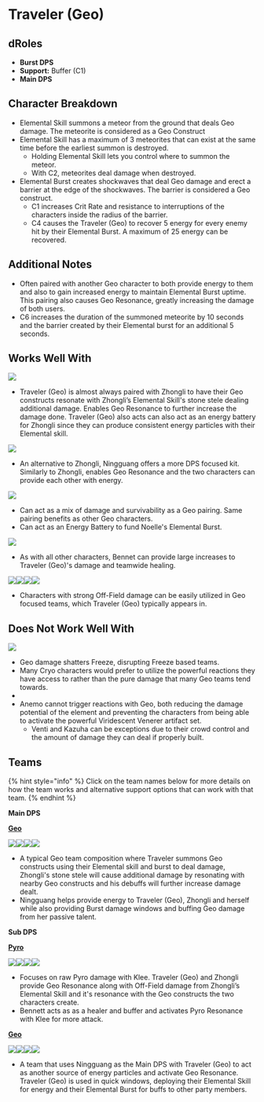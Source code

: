 # Traveler (Geo)

## dRoles

* **Burst DPS**
* **Support:** Buffer (C1)
* **Main DPS**

## Character Breakdown

* Elemental Skill summons a meteor from the ground that deals Geo damage. The meteorite is considered as a Geo Construct
* Elemental Skill has a maximum of 3 meteorites that can exist at the same time before the earliest summon is destroyed.
  * Holding Elemental Skill lets you control where to summon the meteor.
  * With C2, meteorites deal damage when destroyed.
* Elemental Burst creates shockwaves that deal Geo damage and erect a barrier at the edge of the shockwaves. The barrier is considered a Geo construct.
  * C1 increases Crit Rate and resistance to interruptions of the characters inside the radius of the barrier.
  * C4 causes the Traveler (Geo) to recover 5 energy for every enemy hit by their Elemental Burst. A maximum of 25 energy can be recovered.

## Additional Notes

* Often paired with another Geo character to both provide energy to them and also to gain increased energy to maintain Elemental Burst uptime. This pairing also causes Geo Resonance, greatly increasing the damage of both users.
* C6 increases the duration of the summoned meteorite by 10 seconds and the barrier created by their Elemental burst for an additional 5 seconds.

## Works Well With

![](../../.gitbook/assets/UI\_AvatarIcon\_Zhongli.png)

* Traveler (Geo) is almost always paired with Zhongli to have their Geo constructs resonate with Zhongli’s Elemental Skill's stone stele dealing additional damage. Enables Geo Resonance to further increase the damage done. Traveler (Geo) also acts can also act as an energy battery for Zhongli since they can produce consistent energy particles with their Elemental skill.

![](../../.gitbook/assets/UI\_AvatarIcon\_Ningguang.png)

* An alternative to Zhongli, Ningguang offers a more DPS focused kit. Similarly to Zhongli, enables Geo Resonance and the two characters can provide each other with energy.

![](../../.gitbook/assets/UI\_AvatarIcon\_Noelle.png)

* Can act as a mix of damage and survivability as a Geo pairing. Same pairing benefits as other Geo characters.
* Can act as an Energy Battery to fund Noelle's Elemental Burst.

![](../../.gitbook/assets/UI\_AvatarIcon\_Bennett.png)

* As with all other characters, Bennet can provide large increases to Traveler (Geo)'s damage and teamwide healing.

![](../../.gitbook/assets/UI\_AvatarIcon\_Xingqiu.png)![](../../.gitbook/assets/UI\_AvatarIcon\_Beidou.png)![](../../.gitbook/assets/UI\_AvatarIcon\_Albedo.png)![](../../.gitbook/assets/UI\_AvatarIcon\_Fischl.png)

* Characters with strong Off-Field damage can be easily utilized in Geo focused teams, which Traveler (Geo) typically appears in.

## Does Not Work Well With

![](../../.gitbook/assets/Element\_Cryo.webp)

* Geo damage shatters Freeze, disrupting Freeze based teams.
* Many Cryo characters would prefer to utilize the powerful reactions they have access to rather than the pure damage that many Geo teams tend towards.
*
* Anemo cannot trigger reactions with Geo, both reducing the damage potential of the element and preventing the characters from being able to activate the powerful Viridescent Venerer artifact set.
  * Venti and Kazuha can be exceptions due to their crowd control and the amount of damage they can deal if properly built.

## Teams

{% hint style="info" %}
Click on the team names below for more details on how the team works and alternative support options that can work with that team.
{% endhint %}

**Main DPS**

[**Geo**](../../teams/geo.md)

![](../../.gitbook/assets/UI\_AvatarIcon\_Aether\_Geo.png)![](../../.gitbook/assets/UI\_AvatarIcon\_Zhongli.png)![](../../.gitbook/assets/UI\_AvatarIcon\_Ningguang.png)![](../../.gitbook/assets/UI\_AvatarIcon\_Bennett.png)

* A typical Geo team composition where Traveler summons Geo constructs using their Elemental skill and burst to deal damage, Zhongli's stone stele will cause additional damage by resonating with nearby Geo constructs and his debuffs will further increase damage dealt.
* Ningguang helps provide energy to Traveler (Geo), Zhongli and herself while also providing Burst damage windows and buffing Geo damage from her passive talent.

**Sub DPS**

[**Pyro**](../../teams/pure-pyro.md)

![](../../.gitbook/assets/UI\_AvatarIcon\_Klee.png)![](../../.gitbook/assets/UI\_AvatarIcon\_Aether\_Geo.png)![](../../.gitbook/assets/UI\_AvatarIcon\_Zhongli.png)![](../../.gitbook/assets/UI\_AvatarIcon\_Bennett.png)

* Focuses on raw Pyro damage with Klee. Traveler (Geo) and Zhongli provide Geo Resonance along with Off-Field damage from Zhongli’s Elemental Skill and it's resonance with the Geo constructs the two characters create.
* Bennett acts as as a healer and buffer and activates Pyro Resonance with Klee for more attack.

[**Geo**](../../teams/geo.md)

![](../../.gitbook/assets/UI\_AvatarIcon\_Ningguang.png)![](../../.gitbook/assets/UI\_AvatarIcon\_Aether\_Geo.png)![](../../.gitbook/assets/UI\_AvatarIcon\_Xiangling.png)![](../../.gitbook/assets/UI\_AvatarIcon\_Bennett.png)

* A team that uses Ningguang as the Main DPS with Traveler (Geo) to act as another source of energy particles and activate Geo Resonance. Traveler (Geo) is used in quick windows, deploying their Elemental Skill for energy and their Elemental Burst for buffs to other party members.
